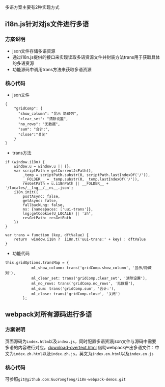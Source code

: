 多语方案主要有2种实现方式

## i18n.js针对对js文件进行多语
### 方案说明
* json文件存储多语资源
* 通过i18n.js提供的接口来实现读取多语资源文件并封装方法trans用于获取具体的多语资源
* 功能源码中调用trans方法来获取多语资源
### 核心代码
* json文件
```
{
    "gridComp": {
      "show_column": "显示 隐藏列",
      "clear_set": "清除设置",
      "no_rows": "无数据",
      "sum": "合计:",
	  "close":"关闭"
    }
}
```
* trans方法
```
if (window.i18n) {
	window.u = window.u || {};
    var scriptPath = getCurrentJsPath(),
        _temp = scriptPath.substr(0, scriptPath.lastIndexOf('/')),
        __FOLDER__ = _temp.substr(0, _temp.lastIndexOf('/')),
        resGetPath = u.i18nPath || __FOLDER__ + '/locales/__lng__/__ns__.json';
    i18n.init({
        postAsync: false,
        getAsync: false,
        fallbackLng: false,
        ns: {namespaces: ['uui-trans']},
		lng:getCookie(U_LOCALE) || 'zh',
        resGetPath: resGetPath
    })
}

var trans = function (key, dftValue) {
    return  window.i18n ?  i18n.t('uui-trans:' + key) : dftValue
}
```
* 功能代码
```
this.gridOptions.transMap = {
            ml_show_column: trans('gridComp.show_column', '显示/隐藏列'),
            ml_clear_set: trans('gridComp.clear_set', '清除设置'),
            ml_no_rows: trans('gridComp.no_rows', '无数据'),
            ml_sum: trans('gridComp.sum', '合计:'),
            ml_close: trans('gridComp.close', '关闭')
        };
```
## webpack对所有源码进行多语

### 方案说明
页面源码为`index.htlm`以及`index.js`，同时配置多语资源json文件与源码中需要多语的内容进行对应。[download-overtext.html](../../iuapDesign/uui-old/example/model/grid/download-overtext.html)
借助webpack产出多语文件：中文为`index.zh.html`以及`index.zh.js`，英文为`index.en.html`以及`index.en.js`
### 核心代码
可参照`git@github.com:GuoYongfeng/i18n-webpack-demos.git`